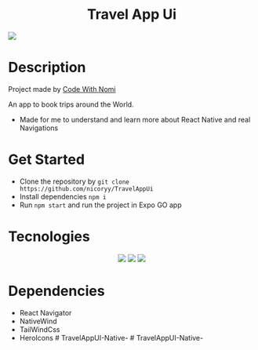 <h1 align='center'>Travel App Ui</h1>

<img src='public/profile.png'>

# Description
<p>Project made by <a href='https://www.youtube.com/watch?v=vV9zIDgT4Ik' target='_blank'>Code With Nomi</a></p>
An app to book trips around the World.

- Made for me to understand and learn more about React Native and real Navigations

# Get Started
- Clone the repository by `git clone https://github.com/nicoryy/TravelAppUi`
- Install dependencies `npm i`
- Run `npm start` and run the project in Expo GO app

# Tecnologies 
<div align='center'>
    <img src='https://img.shields.io/badge/React_Native-20232A?style=for-the-badge&logo=react&logoColor=61DAFB'/>
    <img src='https://img.shields.io/badge/Tailwind_CSS-38B2AC?style=for-the-badge&logo=tailwind-css&logoColor=white'/>
    <img src='https://img.shields.io/badge/expo-1C1E24?style=for-the-badge&logo=expo&logoColor=#D04A37)'/>
</div>

# Dependencies
- React Navigator
- NativeWind
- TailWindCss
- HeroIcons
#   T r a v e l A p p U I - N a t i v e -  
 #   T r a v e l A p p U I - N a t i v e -  
 